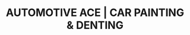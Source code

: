 ---
title: "AUTOMOTIVE ACE | CAR PAINTING & DENTING"
url: /noida/automotive-ace-car-painting-and-denting/
shop: car repair
---